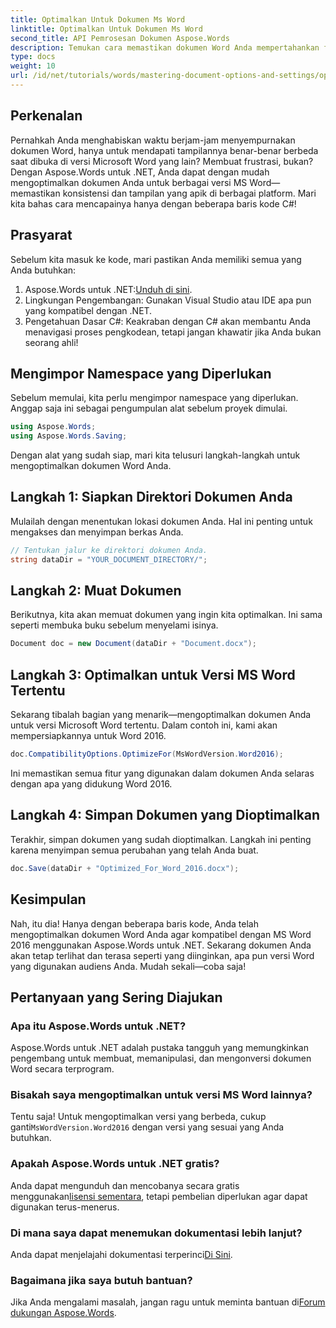 ```yaml
---
title: Optimalkan Untuk Dokumen Ms Word
linktitle: Optimalkan Untuk Dokumen Ms Word
second_title: API Pemrosesan Dokumen Aspose.Words
description: Temukan cara memastikan dokumen Word Anda mempertahankan format dan tampilannya di berbagai versi Microsoft Word menggunakan Aspose.Words untuk .NET.
type: docs
weight: 10
url: /id/net/tutorials/words/mastering-document-options-and-settings/optimize-for-ms-word-document/
---
```

## Perkenalan

Pernahkah Anda menghabiskan waktu berjam-jam menyempurnakan dokumen Word, hanya untuk mendapati tampilannya benar-benar berbeda saat dibuka di versi Microsoft Word yang lain? Membuat frustrasi, bukan? Dengan Aspose.Words untuk .NET, Anda dapat dengan mudah mengoptimalkan dokumen Anda untuk berbagai versi MS Word—memastikan konsistensi dan tampilan yang apik di berbagai platform. Mari kita bahas cara mencapainya hanya dengan beberapa baris kode C#!

## Prasyarat

Sebelum kita masuk ke kode, mari pastikan Anda memiliki semua yang Anda butuhkan:

1.  Aspose.Words untuk .NET:[Unduh di sini](https://releases.aspose.com/words/net/).
2. Lingkungan Pengembangan: Gunakan Visual Studio atau IDE apa pun yang kompatibel dengan .NET.
3. Pengetahuan Dasar C#: Keakraban dengan C# akan membantu Anda menavigasi proses pengkodean, tetapi jangan khawatir jika Anda bukan seorang ahli!

## Mengimpor Namespace yang Diperlukan

Sebelum memulai, kita perlu mengimpor namespace yang diperlukan. Anggap saja ini sebagai pengumpulan alat sebelum proyek dimulai.

```csharp
using Aspose.Words;
using Aspose.Words.Saving;
```

Dengan alat yang sudah siap, mari kita telusuri langkah-langkah untuk mengoptimalkan dokumen Word Anda.

## Langkah 1: Siapkan Direktori Dokumen Anda

Mulailah dengan menentukan lokasi dokumen Anda. Hal ini penting untuk mengakses dan menyimpan berkas Anda.

```csharp
// Tentukan jalur ke direktori dokumen Anda.
string dataDir = "YOUR_DOCUMENT_DIRECTORY/";
```

## Langkah 2: Muat Dokumen

Berikutnya, kita akan memuat dokumen yang ingin kita optimalkan. Ini sama seperti membuka buku sebelum menyelami isinya.

```csharp
Document doc = new Document(dataDir + "Document.docx");
```

## Langkah 3: Optimalkan untuk Versi MS Word Tertentu

Sekarang tibalah bagian yang menarik—mengoptimalkan dokumen Anda untuk versi Microsoft Word tertentu. Dalam contoh ini, kami akan mempersiapkannya untuk Word 2016.

```csharp
doc.CompatibilityOptions.OptimizeFor(MsWordVersion.Word2016);
```

Ini memastikan semua fitur yang digunakan dalam dokumen Anda selaras dengan apa yang didukung Word 2016.

## Langkah 4: Simpan Dokumen yang Dioptimalkan

Terakhir, simpan dokumen yang sudah dioptimalkan. Langkah ini penting karena menyimpan semua perubahan yang telah Anda buat.

```csharp
doc.Save(dataDir + "Optimized_For_Word_2016.docx");
```

## Kesimpulan

Nah, itu dia! Hanya dengan beberapa baris kode, Anda telah mengoptimalkan dokumen Word Anda agar kompatibel dengan MS Word 2016 menggunakan Aspose.Words untuk .NET. Sekarang dokumen Anda akan tetap terlihat dan terasa seperti yang diinginkan, apa pun versi Word yang digunakan audiens Anda. Mudah sekali—coba saja!

## Pertanyaan yang Sering Diajukan

### Apa itu Aspose.Words untuk .NET?
Aspose.Words untuk .NET adalah pustaka tangguh yang memungkinkan pengembang untuk membuat, memanipulasi, dan mengonversi dokumen Word secara terprogram.

### Bisakah saya mengoptimalkan untuk versi MS Word lainnya?
 Tentu saja! Untuk mengoptimalkan versi yang berbeda, cukup ganti`MsWordVersion.Word2016` dengan versi yang sesuai yang Anda butuhkan.

### Apakah Aspose.Words untuk .NET gratis?
 Anda dapat mengunduh dan mencobanya secara gratis menggunakan[lisensi sementara](https://purchase.aspose.com/temporary-license/), tetapi pembelian diperlukan agar dapat digunakan terus-menerus.

### Di mana saya dapat menemukan dokumentasi lebih lanjut?
 Anda dapat menjelajahi dokumentasi terperinci[Di Sini](https://reference.aspose.com/words/net/).

### Bagaimana jika saya butuh bantuan?
 Jika Anda mengalami masalah, jangan ragu untuk meminta bantuan di[Forum dukungan Aspose.Words](https://forum.aspose.com/c/words/8).